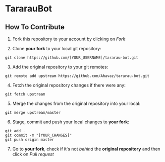 # TararauBot

## How To Contribute

1. Fork this repository to your account by clicking on _Fork_

2. Clone **your fork** to your local git repository:

```
git clone https://github.com/[YOUR_USERNAME]/tararau-bot.git
```

3. Add the original repository to your git remotes:

```
git remote add upstream https://github.com/Ahavaz/tararau-bot.git
```

4. Fetch the original repository changes if there were any:

```
git fetch upstream
```

5. Merge the changes from the original repository into your local:

```
git merge upstream/master
```

6. Stage, commit and push your local changes to **your fork**:

```
git add .
git commit -m "[YOUR_CHANGES]"
git push origin master
```

7. Go to **your fork**, check if it's not _behind_ the **original repository** and then click on _Pull request_